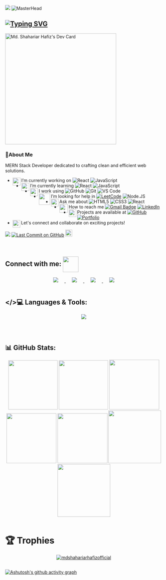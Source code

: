 ![](https://komarev.com/ghpvc/?username=mdshahariarhafizofficial&color=blue&style=plastic&label=Profile+Views)
![MasterHead](https://repository-images.githubusercontent.com/588181932/e36ec678-7984-4cdd-8e4c-a3932772ff8e)

## [![Typing SVG](https://readme-typing-svg.herokuapp.com?font=Fira+Code&size=30&pause=600&color=FFA500&center=true&vCenter=true&width=1000&height=80&lines=Hi+👋,+I'm+Md.+Shahariar+Hafiz;A+MERN+STACK+WEB+DEVELOPER)](https://git.io/typing-svg)

<!--- <h3 align="center">Professional web designer and WordPress expert</h3> --->
<div>
<a href="https://app.daily.dev/mdshahariarhafizofficial"><img src="https://api.daily.dev/devcards/v2/IXQGNp9js3DNgo0307NGO.png?type=default&r=o89" width="356" alt="Md. Shahariar Hafiz's Dev Card"/></a>  
<!-- <img align="right" alt="Coding" width="400" src="https://media0.giphy.com/media/v1.Y2lkPTc5MGI3NjExNTJkOGE0ZTQ4MmFkNzhmODgwMTM0YzkxZTllZWRhMGNmODVhMTlhOCZlcD12MV9pbnRlcm5hbF9naWZzX2dpZklkJmN0PWc/26tn33aiTi1jkl6H6/giphy.gif"> -->
  
### 💫About Me

MERN Stack Developer dedicated to crafting clean and efficient web solutions.

- <img align='left' src="https://github.com/UjjwalSaini07/UjjwalSaini07/blob/main/Assets_Used/Gifs/Port_Laptop.gif?term=work&page=1&position=2&origin=search&related_id=17438221" width="25">I’m currently working on 
![React](https://img.shields.io/badge/-React-3b2e5a?style=plastic&logo=react)
![JavaScript](https://img.shields.io/badge/-JavaScript-%23F7DF1C?style=plastic&logo=javascript&logoColor=000000&labelColor=%23F7DF1C&color=%23FFCE5A)
- <img align='left' src="https://github.com/UjjwalSaini07/UjjwalSaini07/blob/main/Assets_Used/Gifs/Port_EyeFlikiring.gif" width="25">I’m currently learning 
![React](https://img.shields.io/badge/-React-3b2e5a?style=plastic&logo=react)
![JavaScript](https://img.shields.io/badge/-JavaScript-%23F7DF1C?style=plastic&logo=javascript&logoColor=000000&labelColor=%23F7DF1C&color=%23FFCE5A)
- <img align='left' src="https://github.com/UjjwalSaini07/UjjwalSaini07/blob/main/Assets_Used/Gifs/Port_AngerVolcano.gif" width="25">I work using 
![GitHub](https://img.shields.io/badge/-GitHub-181717?style=plastic&logo=github)
![Git](https://img.shields.io/badge/-Git-black?style=plastic&logo=git)
![VS Code](https://img.shields.io/badge/-VSCode-%23007ACC?style=plastic&logo=visual-studio-code)
- <img align='left' src="https://github.com/UjjwalSaini07/UjjwalSaini07/blob/main/Assets_Used/Gifs/Port_HandShake.gif" width="36">I’m looking for help in 
[![LeetCode](https://img.shields.io/badge/LeetCode-000000?style=flat-square&logo=LeetCode&logoColor=#d16c06)](https://leetcode.com/u/UjjwalSaini07/)
![Node.JS](https://img.shields.io/badge/-Node.JS-black?style=plastic&logo=Node.js)
- <img align='left' src="https://github.com/UjjwalSaini07/UjjwalSaini07/blob/main/Assets_Used/Gifs/Port_ShowingAnger.gif" width="24">Ask me about 
![HTML5](https://img.shields.io/badge/-HTML5-%23E44D27?style=flat&logo=html5&logoColor=ffffff)
![CSS3](https://img.shields.io/badge/-CSS3-%231572B6?style=flat&logo=css3)
![React](https://img.shields.io/badge/-React-3b2e5a?style=plastic&logo=react)
- <img align='left' src="https://github.com/UjjwalSaini07/UjjwalSaini07/blob/main/Assets_Used/Gifs/Port_Msg.gif" width="27">How to reach me
[![Gmail Badge](https://img.shields.io/badge/-ShahariarHafiz-c14438?style=plastic&logo=Gmail&logoColor=white)](https://mail.google.com/mail/?view=cm&to=shahariar.works@gmail.com&su=Feedback&body=Hello,%20I%20would%20like%20to%20contact%20you.)
[![LinkedIn](https://img.shields.io/badge/LinkedIn-0A66C2?style=plastic&logo=linkedin&logoColor=white)](https://www.linkedin.com/in/)
- <img align='left' src="https://github.com/UjjwalSaini07/UjjwalSaini07/blob/main/Assets_Used/Gifs/Port_Laptop.gif" width="24">Projects are available at
  [![GitHub](https://img.shields.io/badge/github-%23121011.svg?style=flat-square&logo=github&logoColor=white)](https://github.com/mdshahariarhafizofficial)
  [![Portfolio](https://img.shields.io/badge/Portfolio-%23000000.svg?style=flat-square&logo=firefox&logoColor=#FF7139)](https://shahariar-hafiz.netlify.app/)
- <img align='left' src="https://github.com/UjjwalSaini07/UjjwalSaini07/blob/main/Assets_Used/Gifs/Port_ThumbUp.gif" width="24"> Let's connect and collaborate on exciting projects!
</div>


![](https://visitor-badge.glitch.me/badge?page_id=mdshahariarhafizofficial.mdshahariarhafizofficial07&right_color=yellow&left_text=Visits)
[![Last Commit on GitHub](https://img.shields.io/badge/last%20commit-Pending-red)](https://github.com/mdshahariarhafizofficial) 
<a href="https://github.com/mdshahariarhafizofficial">
    <img src="https://img.shields.io/github/followers/mdshahariarhafizofficial?label=follow&style=social" height="22" title="Follow me" alt="GitHub">
</a>

<br>

## Connect with me: <img align='center' src="https://github.com/UjjwalSaini07/UjjwalSaini07/blob/main/Assets_Used/Gifs/Port_HandShake.gif" width="50">

<div align="center">

  <a href="https://discord.com/users/1111635073326923816" target="_blank">
    <img src="https://skillicons.dev/icons?i=discord" style="margin: 0 20px;" />
  </a>

  <a href="https://linkedin.com/in/devshahariarhafiz" target="_blank">
    <img src="https://skillicons.dev/icons?i=linkedin" style="margin: 0 20px;" />
  </a>

  <a href="mailto:shahariar.works@gmail.com" target="_blank">
    <img src="https://skillicons.dev/icons?i=gmail" style="margin: 0 20px;" />
  </a>

  <a href="https://wa.me/01748630374" target="_blank">
    <img src="https://skills.syvixor.com/api/icons?i=whatsapp" style="margin: 0 20px;" />
  </a>

</div>

<br>

## </>💻 Languages & Tools:

<div align="center">

<a href="#" target="_blank">
<!-- <img src="https://skillicons.dev/icons?i=html,css,javascript,bootstrap,react,nodejs,express,npm,materialui,tailwind,vite,mongodb,next,postman,java,py,wordpress,vercel,netlify,firebase,git,github,figma,vscode" /> -->
<img src="https://skills.syvixor.com/api/icons?i=html,css3,javascript,bootstrap,react,nodejs,express,npm,tailwind,vite,mongodb,nextjs,postman,java,python,wordpress,vercel,netlify,firebase,jwt,git,github,figma,vscode" />
</a>

</div>

<br><br>
## 📊 GitHub Stats:

<div align="center">

<img height="158em" src="https://github-profile-summary-cards.vercel.app/api/cards/profile-details?username=mdshahariarhafizofficial&theme=highcontrast">
<img height="158em" src="https://github-profile-summary-cards.vercel.app/api/cards/stats?username=mdshahariarhafizofficial&theme=highcontrast">
<img height="160em" src="https://github-profile-summary-cards.vercel.app/api/cards/repos-per-language?username=mdshahariarhafizofficial&theme=highcontrast">
<img height="160em" src="https://github-profile-summary-cards.vercel.app/api/cards/most-commit-language?username=mdshahariarhafizofficial&theme=highcontrast">
<img height="160em" src="https://github-profile-summary-cards.vercel.app/api/cards/productive-time?username=mdshahariarhafizofficial&theme=highcontrast&utcOffset=8">
<img height="169em" src="https://github-readme-stats.vercel.app/api?username=mdshahariarhafizofficial&theme=highcontrast&hide_border=false&include_all_commits=false&count_private=false">
<img height="169em" src="https://github-readme-streak-stats.herokuapp.com?user=mdshahariarhafizofficial&theme=highcontrast">

</div><br>


# 🏆 Trophies

<div align="center">
  <p align="center"> <a href="https://github.com/ryo-ma/github-profile-trophy"><img src="https://github-profile-trophy.vercel.app/?username=mdshahariarhafizofficial&theme=juicyfresh&no-bg=true&no-frame=true" alt="mdshahariarhafizofficial" /></a> </p>
</div>

## <div></div>

[![Ashutosh's github activity graph](https://github-readme-activity-graph.vercel.app/graph?username=mdshahariarhafizofficial&bg_color=000000&color=ffd500&line=fff700&point=ffffff&area=true&hide_border=true)](https://github.com/ashutosh00710/github-readme-activity-graph)
